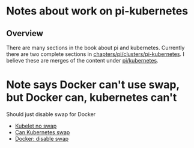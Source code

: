 # Notes about work on pi-kubernetes

## Overview
There are many sections in the book about pi and kubernetes. Currently there are
two complete sections in 
[chapters/pi/clusters/pi-kubernetes](https://github.com/cloudmesh-community/book/blob/master/chapters/pi/clusters/pi-kubernetes.md).
I believe these are merges of
the content under
[pi/kubernetes](https://github.com/cloudmesh-community/book/tree/master/chapters/pi/kubernetes).

# Note says Docker can't use swap, but Docker can, kubernetes can't
Should just disable swap for Docker

* [Kubelet no swap](https://github.com/kubernetes/kubernetes/issues/7294)
* [Can Kubernetes swap](https://stackoverflow.com/questions/36517472/is-it-possible-to-add-swap-space-on-kubernetes-nodes)
* [Docker: disable swap](https://docs.docker.com/config/containers/resource_constraints/#--memory-swap-details)



